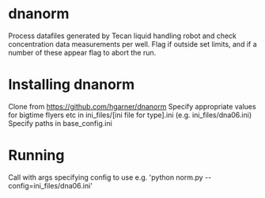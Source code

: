 # dnanorm

Process datafiles generated by Tecan liquid handling robot and check concentration data measurements per well. Flag if outside set limits, and if a number of these appear flag to abort the run.

# Installing dnanorm
Clone from https://github.com/hgarner/dnanorm
Specify appropriate values for bigtime flyers etc in ini_files/[ini file for type].ini (e.g. ini_files/dna06.ini)
Specify paths in base_config.ini

# Running
Call with args specifying config to use e.g. 'python norm.py --config=ini_files/dna06.ini'

